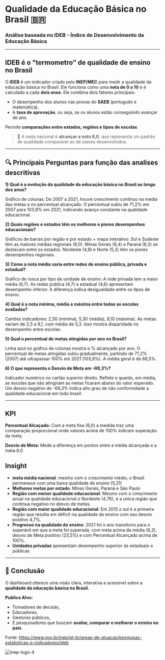# Qualidade da Educação Básica no Brasil 🇧🇷

### Análise baseada no IDEB - Índice de Desenvolvimento da Educação Básica

---
## IDEB é o "termometro" de qualidade de ensino no Brasil

O **IDEB** é um indicador criado pelo **INEP/MEC** para medir a qualidade da educação básica no Brasil. Ele funciona como uma **nota de 0 a 10** e é calculado a cada **dois anos**.
Ele combina dois fatores principais:
- O desempenho dos alunos nas provas do **SAEB** (português e matemática),
- A **taxa de aprovação**, ou seja, se os alunos estão conseguindo avançar de ano.

Permite **comparações entre estados, regiões e tipos de escolas**.

> 🎯 A meta nacional é **alcançar a nota 6,0**, que representa um padrão de qualidade comparável ao de países desenvolvidos.

---

## 🔍 Principais Perguntas para função das analises descritivas

**1) Qual é a evolução da qualidade da educação básica no Brasil ao longo dos anos?**

Gráfico de colunas: De 2007 a 2021, houve crescimento contínuo na média das metas e no percentual alcançado. O percentual subiu de 71,2% em 2007 para 103,9% em 2021, indicando avanço constante na qualidade educacional.

**2) Quais regiões e estados têm os melhores e piores desempenhos educacionais?**

Gráficos de barras por região e por estado + mapa interativo:
Sul e Sudeste têm as maiores médias regionais (6,0). Minas Gerais (6,4) e Paraná (6,3) se destacam entre os estados. Nordeste (4,8) e Norte (5,2) têm os piores desempenhos regionais.

**3) Como a nota média varia entre redes de ensino pública, privada e estadual?**

Gráfico de rosca por tipo de unidade de ensino:
A rede privada tem a maior média (6,7). As redes pública (4,7) e estadual (4,6) apresentam desempenho inferior. A diferença indica desigualdade entre os tipos de ensino.

**4) Qual é a nota mínima, média e máxima entre todas as escolas avaliadas?**

Cartões indicadores: 2,50 (mínima), 5,30 (média), 8,10 (máxima).
As metas variam de 2,5 a 8,1, com média de 5,3. Isso mostra disparidade no desempenho entre escolas.

**5) Qual o percentual de metas atingidas por ano no Brasil?**

Linha azul no gráfico de colunas mostra o % alcançado por ano.
O percentual de metas atingidas subiu gradualmente, partindo de 71,2% (2007) até ultrapassar 100% em 2021 (103,9%). A média geral é de 88,5%.

**6) O que representa o Desvio de Meta em -69,3%?**

Indicador numérico no cartão superior direito.
Reflete o quanto, em média, as escolas que não atingiram as metas ficaram abaixo do valor esperado. Um desvio negativo de -69,3% indica alto grau de não conformidade a qualidade educacional em todo brasil.

---

 ## KPI
 **Percentual Alcaçado:** Com a meta fixa (6,0) a medida traz uma comparação proporcional onde valores acima de 100% indicam superação da meta.
 
  **Desvio de Meta:** Mede a diferença em pontos entre a média alcançada e a meta 6.0

## Insight

-  **meta média nacional**: mesmo com o crescimento médio, o Brasil permanece com uma baixa qualidade de ensino (5,31)
-  **Melhores metas por estado**: Minas Gerais, Paraná e São Paulo
-  **Região com  menor qualidade educacional**: Mesmo com o crescimento anual na qualidade educacional o Nordeste (4,76), é a unica região que continua negativo no desvio de metas.
-  **Região com  maior qualidade educacional**: Em 2015 o sul é a primeira região que resulta em déficit na qualidade de ensino com seu desvio positivo 4,7%.
-  **Progresso na qualidade do ensino**: 2021 foi o ano transitorio para o superávit em que a meta foi superada, com meta acima da média (6,2), desvio de Meta positivo (23,5%) e com Percentual Alcançado acima de 100%.
-  **Unidades privadas** apresentam desempenho superior às estaduais e públicas

---

## 📌 Conclusão

O dashboard oferece uma visão clara, interativa e acessível sobre a **qualidade da educação básica no Brasil**.

**Publico Alvo:**

- Tomadores de decisão,
- Educadores,
- Gestores públicos,
- E pesquisadores que buscam **avaliar, comparar e melhorar o ensino no país**.

Fonte: https://www.gov.br/inep/pt-br/areas-de-atuacao/pesquisas-estatisticas-e-indicadores/ideb

![inep-logo-4](https://github.com/user-attachments/assets/39ec4add-443a-4f54-9a2f-f7d157e6c78a)
